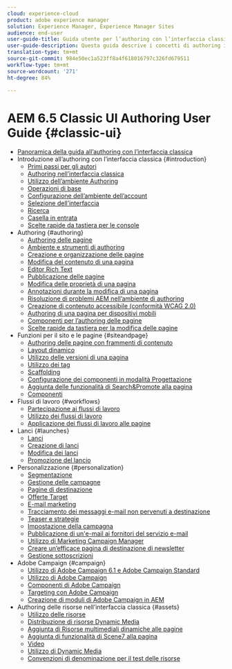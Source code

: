 ```yaml
---
cloud: experience-cloud
product: adobe experience manager
solution: Experience Manager, Experience Manager Sites
audience: end-user
user-guide-title: Guida utente per l’authoring con l’interfaccia classica di AEM 6.5
user-guide-description: Questa guida descrive i concetti di authoring in AEM nell’interfaccia utente classica.
translation-type: tm+mt
source-git-commit: 984e50ec1a523ff8a4f618016797c326fd679511
workflow-type: tm+mt
source-wordcount: '271'
ht-degree: 84%

---
```



# AEM 6.5 Classic UI Authoring User Guide {#classic-ui}

+ [Panoramica della guida all’authoring con l’interfaccia classica](home.md)
+ Introduzione all’authoring con l’interfaccia classica {#introduction}
   + [Primi passi per gli autori](classic-page-author-first-steps.md)
   + [Authoring nell’interfaccia classica](classicui.md)
   + [Utilizzo dell’ambiente Authoring](author-env.md)
   + [Operazioni di base](author-env-basic-handling.md)
   + [Configurazione dell’ambiente dell’account](author-env-user-props.md)
   + [Selezione dell’interfaccia](author-env-select-ui.md)
   + [Ricerca](author-env-search.md)
   + [Casella in entrata](author-env-inbox.md)
   + [Scelte rapide da tastiera per le console](author-env-keyboard-shortcuts.md)
+ Authoring {#authoring}
   + [Authoring delle pagine](classic-page-author.md)
   + [Ambiente e strumenti di authoring](classic-page-author-env-tools.md)
   + [Creazione e organizzazione delle pagine](classic-page-author-manage-pages.md)
   + [Modifica del contenuto di una pagina](classic-page-author-edit-content.md)
   + [Editor Rich Text](classic-page-author-rich-text-editor.md)
   + [Pubblicazione delle pagine](classic-page-author-publish-pages.md)
   + [Modifica delle proprietà di una pagina](classic-page-author-edit-page-properties.md)
   + [Annotazioni durante la modifica di una pagina](classic-page-author-annotations.md)
   + [Risoluzione di problemi AEM nell’ambiente di authoring ](classic-page-author-troubleshooting.md)
   + [Creazione di contenuto accessibile (conformità WCAG 2.0)](classic-page-author-accessible-content.md)
   + [Authoring di una pagina per dispositivi mobili ](classic-feature-mobile.md)
   + [Componenti per l’authoring delle pagine](classic-page-author-edit-mode.md)
   + [Scelte rapide da tastiera per la modifica delle pagine](classic-page-author-keyboard-shortcuts.md)
+ Funzioni per il sito e le pagine {#siteandpage}
   + [Authoring delle pagine con frammenti di contenuto](classic-page-author-content-fragments.md)
   + [Layout dinamico](classic-page-author-responsive-layout.md)
   + [Utilizzo delle versioni di una pagina  ](classic-page-author-work-with-versions.md)
   + [Utilizzo dei tag](classic-feature-tags.md)
   + [Scaffolding](classic-feature-scaffolding.md)
   + [Configurazione dei componenti in modalità Progettazione](classic-page-author-design-mode.md)
   + [Aggiunta delle funzionalità di Search&amp;Promote alla pagina](classic-feature-search-promote.md)
   + [Componenti](classic-page-author-default-components.md)
+ Flussi di lavoro {#workflows}
   + [Partecipazione ai flussi di lavoro](classic-workflows-participating.md)
   + [Utilizzo dei flussi di lavoro](classic-workflows.md)
   + [Applicazione dei flussi di lavoro alle pagine](classic-workflows-applying.md)
+ Lanci {#launches}
   + [Lanci](classic-launches.md)
   + [Creazione di lanci](classic-launches-creating.md)
   + [Modifica dei lanci](classic-launches-editing.md)
   + [Promozione del lancio](classic-launches-promoting.md)
+ Personalizzazione {#personalization}
   + [Segmentazione](classic-personalization-campaigns-segmentation.md)
   + [Gestione delle campagne](classic-personalization-campaigns.md)
   + [Pagine di destinazione](classic-personalization-campaigns-landingpage.md)
   + [Offerte Target](classic-personalization-campaigns-target-offers.md)
   + [E-mail marketing](classic-personalization-campaigns-email.md)
   + [Tracciamento dei messaggi e-mail non pervenuti a destinazione](classic-personalization-campaigns-email-tracking-bounces.md)
   + [Teaser e strategie](classic-personalization-campaigns-teasers-strategy.md)
   + [Impostazione della campagna](classic-personalization-campaigns-setting-up-your.md)
   + [Pubblicazione di un&#39;e-mail ai fornitori del servizio e-mail](classic-personalization-campaigns-email-newsletters.md)
   + [Utilizzo di Marketing Campaign Manager](classic-personalization-campaigns-mktg-manager.md)
   + [Creare un’efficace pagina di destinazione di newsletter](classic-personalization-campaigns-email-landingpage.md)
   + [Gestione sottoscrizioni](classic-personalization-campaigns-email-subscriptions.md)
+ Adobe Campaign {#campaign}
   + [Utilizzo di Adobe Campaign 6.1 e Adobe Campaign Standard](classic-personalization-ac-campaign.md)
   + [Utilizzo di Adobe Campaign](classic-personalization-ac.md)
   + [Componenti di Adobe Campaign](classic-personalization-ac-components.md)
   + [Targeting con Adobe Campaign](classic-personalization-ac-target.md)
   + [Creazione di moduli di Adobe Campaign in AEM](classic-personalization-ac-forms.md)
+ Authoring delle risorse nell’interfaccia classica {#assets}
   + [Utilizzo delle risorse](classicui-assets.md)
   + [Distribuzione di risorse Dynamic Media](dynamic-media-assets-delivering.md)
   + [Aggiunta di Risorse multimediali dinamiche alle pagine](dynamic-media-assets-adding-to-page.md)
   + [Aggiunta di funzionalità di Scene7 alla pagina](manage-assets-classic-s7.md)
   + [Video](manage-assets-classic-s7-video.md)
   + [Utilizzo di Dynamic Media](dynamic-media-assets.md)
   + [Convenzioni di denominazione per il test delle risorse](asset-naming-conventions.md)
